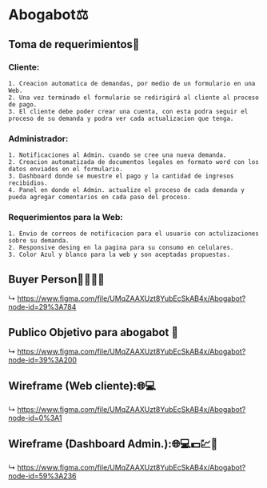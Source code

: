 # Abogabot:balance_scale:
## Toma de requerimientos:bookmark_tabs:
  ### Cliente:
    1. Creacion automatica de demandas, por medio de un formulario en una Web.
    2. Una vez terminado el formulario se redirigirá al cliente al proceso de pago.
    3. El cliente debe poder crear una cuenta, con esta podra seguir el proceso de su demanda y podra ver cada actualizacion que tenga.
    
  ### Administrador:
    1. Notificaciones al Admin. cuando se cree una nueva demanda.
    2. Creacion automatizada de documentos legales en formato word con los datos enviados en el formulario.
    3. Dashboard donde se muestre el pago y la cantidad de ingresos recibidios.
    4. Panel en donde el Admin. actualize el proceso de cada demanda y pueda agregar comentarios en cada paso del proceso.
 
  ### Requerimientos para la Web:
    1. Envio de correos de notificacion para el usuario con actulizaciones sobre su demanda.
    2. Responsive desing en la pagina para su consumo en celulares.
    3. Color Azul y blanco para la web y son aceptadas propuestas.

## Buyer Person:standing_woman::standing_man:
  ↳ https://www.figma.com/file/UMqZAAXUzt8YubEcSkAB4x/Abogabot?node-id=29%3A784

## Publico Objetivo para abogabot :busts_in_silhouette:
  ↳ https://www.figma.com/file/UMqZAAXUzt8YubEcSkAB4x/Abogabot?node-id=39%3A200

## Wireframe (Web cliente)::globe_with_meridians::computer:
  ↳ https://www.figma.com/file/UMqZAAXUzt8YubEcSkAB4x/Abogabot?node-id=0%3A1
  
## Wireframe (Dashboard Admin.)::globe_with_meridians::computer::dollar::chart::email:
  ↳ https://www.figma.com/file/UMqZAAXUzt8YubEcSkAB4x/Abogabot?node-id=59%3A236 